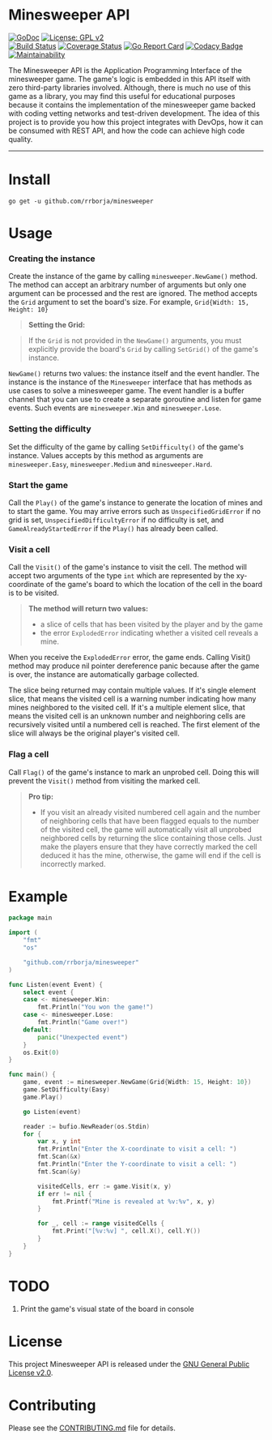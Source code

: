 # Minesweeper API

[![GoDoc](https://godoc.org/github.com/rrborja/minesweeper-go?status.svg)](https://godoc.org/github.com/rrborja/minesweeper-go)
[![License: GPL v2](https://img.shields.io/badge/License-GPL%20v2-blue.svg)](https://www.gnu.org/licenses/old-licenses/gpl-2.0.en.html)  
[![Build Status](https://travis-ci.org/rrborja/minesweeper-go.svg?branch=master)](https://travis-ci.org/rrborja/minesweeper-go)
[![Coverage Status](https://coveralls.io/repos/github/rrborja/minesweeper-go/badge.svg?branch=master)](https://coveralls.io/github/rrborja/minesweeper-go?branch=master)
[![Go Report Card](https://goreportcard.com/badge/github.com/rrborja/minesweeper-go)](https://goreportcard.com/report/github.com/rrborja/minesweeper-go)
[![Codacy Badge](https://api.codacy.com/project/badge/Grade/87ca3506f37248bc901e122ce0f57d8a)](https://www.codacy.com/app/rrborja/minesweeper-go?utm_source=github.com&amp;utm_medium=referral&amp;utm_content=rrborja/minesweeper-go&amp;utm_campaign=Badge_Grade)
[![Maintainability](https://api.codeclimate.com/v1/badges/023c630044d1398afc79/maintainability)](https://codeclimate.com/github/rrborja/minesweeper-go/maintainability)

The Minesweeper API is the Application Programming Interface of the minesweeper game. The game's logic is embedded in this API itself with zero third-party libraries involved. Although, there is much no use of this game as a library, you may find this useful for educational purposes because it contains the implementation of the minesweeper game backed with coding vetting networks and test-driven development. The idea of this project is to provide you how this project integrates with DevOps, how it can be consumed with REST API, and how the code can achieve high code quality.

---

Install
=======

`go get -u github.com/rrborja/minesweeper`

Usage
=====

### Creating the instance
Create the instance of the game by calling `minesweeper.NewGame()` method. The method can accept an arbitrary number of arguments but only one argument can be processed and the rest are ignored. The method accepts the `Grid` argument to set the board's size. For example, `Grid{Width: 15, Height: 10}`

> **Setting the Grid:**

> If the `Grid` is not provided in the `NewGame()` arguments, you must explicitly provide the board's `Grid` by calling `SetGrid()` of the game's instance.

`NewGame()` returns two values: the instance itself and the event handler. The instance is the instance of the `Minesweeper` interface that has methods as use cases to solve a minesweeper game. The event handler is a buffer channel that you can use to create a separate goroutine and listen for game events. Such events are `minesweeper.Win` and `minesweeper.Lose`.

### Setting the difficulty
Set the difficulty of the game by calling `SetDifficulty()` of the game's instance. Values accepts by this method as arguments are `minesweeper.Easy`, `minesweeper.Medium` and `minesweeper.Hard`.

### Start the game
Call the `Play()` of the game's instance to generate the location of mines and to start the game. You may arrive errors such as `UnspecifiedGridError` if no grid is set, `UnspecifiedDifficultyError` if no difficulty is set, and `GameAlreadyStartedError` if the `Play()` has already been called.

### Visit a cell
Call the `Visit()` of the game's instance to visit the cell. The method will accept two arguments of the type `int` which are represented by the xy-coordinate of the game's board to which the location of the cell in the board is to be visited.  
> **The method will return two values:**
> - a slice of cells that has been visited by the player and by the game
> - the error `ExplodedError` indicating whether a visited cell reveals a mine.

When you receive the `ExplodedError` error, the game ends. Calling Visit() method may produce nil pointer dereference panic because after the game is over, the instance are automatically garbage collected.

The slice being returned may contain multiple values. If it's single element slice, that means the visited cell is a warning number indicating how many mines neighbored to the visited cell. If it's a multiple element slice, that means the visited cell is an unknown number and neighboring cells are recursively visited until a numbered cell is reached. The first element of the slice will always be the original player's visited cell.

### Flag a cell
Call `Flag()` of the game's instance to mark an unprobed cell. Doing this will prevent the `Visit()` method from visiting the marked cell.

> **Pro tip:**  
> - If you visit an already visited numbered cell again and the number of neighboring cells that have been flagged equals to the number of the visited cell, the game will automatically visit all unprobed neighbored cells by returning the slice containing those cells. Just make the players ensure that they have correctly marked the cell deduced it has the mine, otherwise, the game will end if the cell is incorrectly marked.

Example
=======

```go
package main

import (
    "fmt"
    "os"

    "github.com/rrborja/minesweeper"
)

func Listen(event Event) {
    select event {
    case <- minesweeper.Win:
        fmt.Println("You won the game!")
    case <- minesweeper.Lose:
        fmt.Println("Game over!")
    default:
        panic("Unexpected event")
    }
    os.Exit(0)
}

func main() {
    game, event := minesweeper.NewGame(Grid{Width: 15, Height: 10})
    game.SetDifficulty(Easy)
    game.Play()

    go Listen(event)

    reader := bufio.NewReader(os.Stdin)
    for {
        var x, y int
        fmt.Println("Enter the X-coordinate to visit a cell: ")
        fmt.Scan(&x)
        fmt.Println("Enter the Y-coordinate to visit a cell: ")
        fmt.Scan(&y)

        visitedCells, err := game.Visit(x, y)
        if err != nil {
            fmt.Printf("Mine is revealed at %v:%v", x, y)
        }

        for _, cell := range visitedCells {
            fmt.Print("[%v:%v] ", cell.X(), cell.Y())
        }
    }
}
```

TODO
====
1. Print the game's visual state of the board in console

License
=======

This project Minesweeper API is released under the [GNU General Public License v2.0](https://www.gnu.org/licenses/old-licenses/gpl-2.0.en.html).

Contributing
============

Please see the [CONTRIBUTING.md](https://github.com/rrborja/minesweeper/blob/master/CONTRIBUTING.md) file for details.